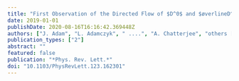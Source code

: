 ```yaml
---
title: "First Observation of the Directed Flow of $D^0$ and $øverlineD^0$ in Au+Au Collisions at $sqrts_m̊ NN$ = 200 GeV"
date: 2019-01-01
publishDate: 2020-08-16T16:16:42.369448Z
authors: ["J. Adam", "L. Adamczyk", " ....", "A. Chatterjee", "others [STAR Collaboration]"]
publication_types: ["2"]
abstract: ""
featured: false
publication: "*Phys. Rev. Lett.*"
doi: "10.1103/PhysRevLett.123.162301"
---
```


